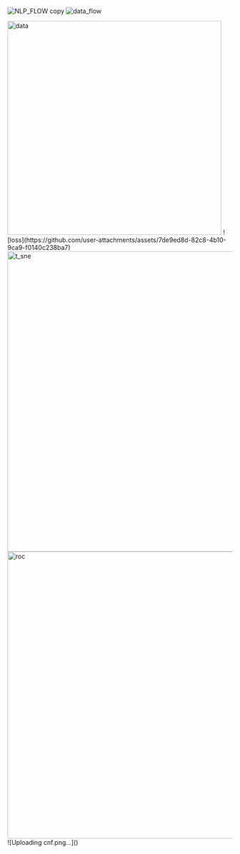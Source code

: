 ![NLP_FLOW copy](https://github.com/user-attachments/assets/41ba7de7-2657-4773-9a2b-f16c77170be8)
![data_flow](https://github.com/user-attachments/assets/bd57fb08-e408-49f3-82b4-7cf3b8cd85f2)

<img width="479" alt="data" src="https://github.com/user-attachments/assets/3ab501af-13c5-4269-860f-8c236f091f50">
![loss](https://github.com/user-attachments/assets/7de9ed8d-82c8-4b10-9ca9-f0140c238ba7)
<img width="673" alt="t_sne" src="https://github.com/user-attachments/assets/df9cf66a-d592-46ac-89df-1d04deb3edb8">
<img width="643" alt="roc" src="https://github.com/user-attachments/assets/4a12d0b6-b419-46fd-b330-390d263bd207">
![Uploading cnf.png…]()
